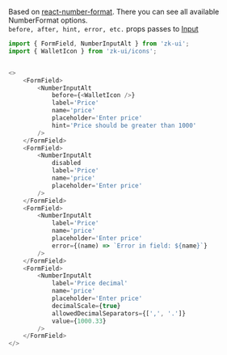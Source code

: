 Based on [react-number-format](https://github.com/s-yadav/react-number-format).
There you can see all available NumberFormat options.  
`before, after, hint, error, etc.` props passes to [Input](/#/Elements/Input)

```js
import { FormField, NumberInputAlt } from 'zk-ui';
import { WalletIcon } from 'zk-ui/icons';


<>
    <FormField>
        <NumberInputAlt
            before={<WalletIcon />}
            label='Price'
            name='price'
            placeholder='Enter price'
            hint='Price should be greater than 1000'
        />
    </FormField>
    <FormField>
        <NumberInputAlt
            disabled
            label='Price'
            name='price'
            placeholder='Enter price'
        />
    </FormField>
    <FormField>
        <NumberInputAlt
            label='Price'
            name='price'
            placeholder='Enter price'
            error={(name) => `Error in field: ${name}`}
        />
    </FormField>
    <FormField>
        <NumberInputAlt
            label='Price decimal'
            name='price'
            placeholder='Enter price'
            decimalScale={true}
            allowedDecimalSeparators={[',', '.']}
            value={1000.33}
        />
    </FormField>
</>
```
